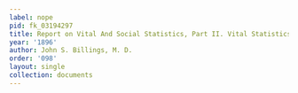 ```yaml
---
label: nope
pid: fk_03194297
title: Report on Vital And Social Statistics, Part II. Vital Statistics
year: '1896'
author: John S. Billings, M. D.
order: '098'
layout: single
collection: documents
---
```

